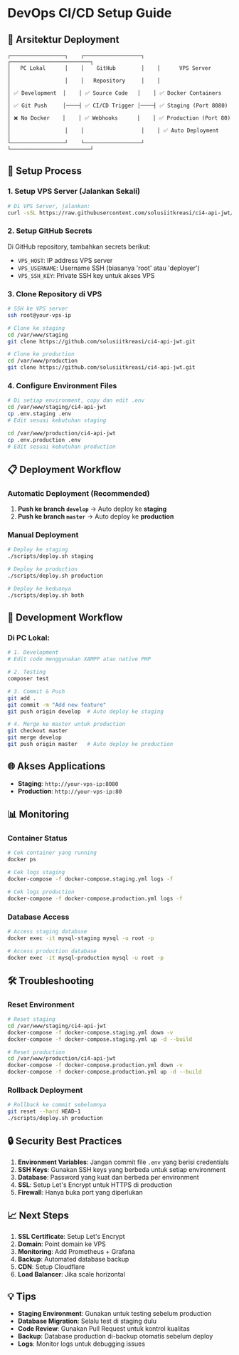 # DevOps CI/CD Setup Guide

## 🎯 Arsitektur Deployment

```
┌─────────────────┐    ┌──────────────────┐    ┌─────────────────────────┐
│   PC Lokal      │    │    GitHub        │    │      VPS Server         │
│                 │    │   Repository     │    │                         │
│ ✅ Development  │    │ ✅ Source Code   │    │ ✅ Docker Containers    │
│ ✅ Git Push     │────┤ ✅ CI/CD Trigger │────┤ ✅ Staging (Port 8080)  │
│ ❌ No Docker    │    │ ✅ Webhooks      │    │ ✅ Production (Port 80) │
│                 │    │                  │    │ ✅ Auto Deployment      │
└─────────────────┘    └──────────────────┘    └─────────────────────────┘
```

## 🚀 Setup Process

### 1. Setup VPS Server (Jalankan Sekali)

```bash
# Di VPS Server, jalankan:
curl -sSL https://raw.githubusercontent.com/solusiitkreasi/ci4-api-jwt/master/scripts/setup-vps.sh | bash
```

### 2. Setup GitHub Secrets

Di GitHub repository, tambahkan secrets berikut:
- `VPS_HOST`: IP address VPS server
- `VPS_USERNAME`: Username SSH (biasanya 'root' atau 'deployer')  
- `VPS_SSH_KEY`: Private SSH key untuk akses VPS

### 3. Clone Repository di VPS

```bash
# SSH ke VPS server
ssh root@your-vps-ip

# Clone ke staging
cd /var/www/staging
git clone https://github.com/solusiitkreasi/ci4-api-jwt.git

# Clone ke production  
cd /var/www/production
git clone https://github.com/solusiitkreasi/ci4-api-jwt.git
```

### 4. Configure Environment Files

```bash
# Di setiap environment, copy dan edit .env
cd /var/www/staging/ci4-api-jwt
cp .env.staging .env
# Edit sesuai kebutuhan staging

cd /var/www/production/ci4-api-jwt  
cp .env.production .env
# Edit sesuai kebutuhan production
```

## 📋 Deployment Workflow

### Automatic Deployment (Recommended)

1. **Push ke branch `develop`** → Auto deploy ke **staging**
2. **Push ke branch `master`** → Auto deploy ke **production**

### Manual Deployment

```bash
# Deploy ke staging
./scripts/deploy.sh staging

# Deploy ke production  
./scripts/deploy.sh production

# Deploy ke keduanya
./scripts/deploy.sh both
```

## 🔧 Development Workflow

### Di PC Lokal:

```bash
# 1. Development
# Edit code menggunakan XAMPP atau native PHP

# 2. Testing
composer test

# 3. Commit & Push
git add .
git commit -m "Add new feature"
git push origin develop  # Auto deploy ke staging

# 4. Merge ke master untuk production
git checkout master
git merge develop  
git push origin master   # Auto deploy ke production
```

## 🌐 Akses Applications

- **Staging**: `http://your-vps-ip:8080`
- **Production**: `http://your-vps-ip:80`

## 📊 Monitoring

### Container Status
```bash
# Cek container yang running
docker ps

# Cek logs staging
docker-compose -f docker-compose.staging.yml logs -f

# Cek logs production  
docker-compose -f docker-compose.production.yml logs -f
```

### Database Access
```bash
# Access staging database
docker exec -it mysql-staging mysql -u root -p

# Access production database
docker exec -it mysql-production mysql -u root -p
```

## 🛠️ Troubleshooting

### Reset Environment
```bash
# Reset staging
cd /var/www/staging/ci4-api-jwt
docker-compose -f docker-compose.staging.yml down -v
docker-compose -f docker-compose.staging.yml up -d --build

# Reset production  
cd /var/www/production/ci4-api-jwt
docker-compose -f docker-compose.production.yml down -v
docker-compose -f docker-compose.production.yml up -d --build
```

### Rollback Deployment
```bash
# Rollback ke commit sebelumnya
git reset --hard HEAD~1
./scripts/deploy.sh production
```

## 🔒 Security Best Practices

1. **Environment Variables**: Jangan commit file `.env` yang berisi credentials
2. **SSH Keys**: Gunakan SSH keys yang berbeda untuk setiap environment  
3. **Database**: Password yang kuat dan berbeda per environment
4. **SSL**: Setup Let's Encrypt untuk HTTPS di production
5. **Firewall**: Hanya buka port yang diperlukan

## 📈 Next Steps

1. **SSL Certificate**: Setup Let's Encrypt
2. **Domain**: Point domain ke VPS
3. **Monitoring**: Add Prometheus + Grafana
4. **Backup**: Automated database backup
5. **CDN**: Setup Cloudflare
6. **Load Balancer**: Jika scale horizontal

## 💡 Tips

- **Staging Environment**: Gunakan untuk testing sebelum production
- **Database Migration**: Selalu test di staging dulu
- **Code Review**: Gunakan Pull Request untuk kontrol kualitas
- **Backup**: Database production di-backup otomatis sebelum deploy
- **Logs**: Monitor logs untuk debugging issues
